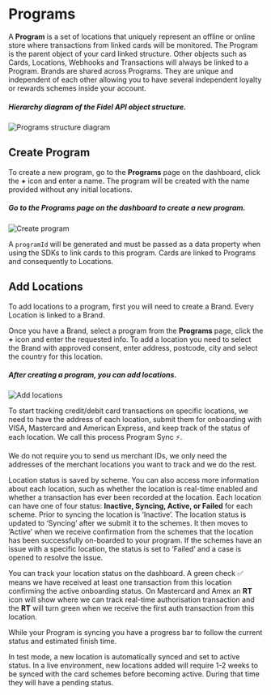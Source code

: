# Programs

A **Program** is a set of locations that uniquely represent an offline or online store where transactions from linked cards will be monitored. The Program is the parent object of your card linked structure. Other objects such as Cards, Locations, Webhooks and Transactions will always be linked to a Program. Brands are shared across Programs. They are unique and independent of each other allowing you to have several independent loyalty or rewards schemes inside your account.

##### Hierarchy diagram of the Fidel API object structure.

![Programs structure diagram](https://docs.fidel.uk/assets/images/programs_diagram.png "Programs structure diagram")

## Create Program
To create a new program, go to the **Programs** page on the dashboard, click the **+** icon and enter a name. The program will be created with the name provided without any initial locations.

##### Go to the Programs page on the dashboard to create a new program.

![Create program](https://docs.fidel.uk/assets/images/create-program.png "Create program")

A `programId` will be generated and must be passed as a data property when using the SDKs to link cards to this program. Cards are linked to Programs and consequently to Locations.

## Add Locations
To add locations to a program, first you will need to create a Brand. Every Location is linked to a Brand.

Once you have a Brand, select a program from the **Programs** page, click the **+** icon and enter the requested info. To add a location you need to select the Brand with approved consent, enter address, postcode, city and select the country for this location.

##### After creating a program, you can add locations.

![Add locations](https://docs.fidel.uk/assets/images/add-locations.png "Add locations")

To start tracking credit/debit card transactions on specific locations, we need to have the address of each location, submit them for onboarding with VISA, Mastercard and American Express, and keep track of the status of each location. 
We call this process Program Sync ⚡️.

We do not require you to send us merchant IDs, we only need the addresses of the merchant locations you want to track and we do the rest.

Location status is saved by scheme. You can also access more information about each location, such as whether the location is real-time enabled and whether a transaction has ever been recorded at the location. Each location can have one of four status: **Inactive, Syncing, Active, or Failed** for each scheme. Prior to syncing the location is ‘Inactive’. The location status is updated to ‘Syncing’ after we submit it to the schemes. It then moves to ‘Active’ when we receive confirmation from the schemes that the location has been successfully on-boarded to your program. If the schemes have an issue with a specific location, the status is set to ‘Failed’ and a case is opened to resolve the issue.

You can track your location status on the dashboard. A green check ✅ means we have received at least one transaction from this location confirming the active onboarding status. On Mastercard and Amex an **RT** icon will show where we can track real-time authorisation transaction and the **RT** will turn green when we receive the first auth transaction from this location.

While your Program is syncing you have a progress bar to follow the current status and estimated finish time.

In test mode, a new location is automatically synced and set to active status. In a live environment, new locations added will require 1-2 weeks to be synced with the card schemes before becoming active. During that time they will have a pending status.
